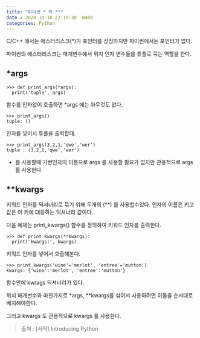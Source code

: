 ```yaml
---
title: "파이썬 * 와 **"
date : 2020-10-10 22:19:30 -0400
categories: Python
---
```



C/C++ 에서는 에스터리스크(*)가 포인터를 상징하지만 파이썬에서는 포인터가 없다.

파이썬의 에스터리스크는 매개변수에서 위치 인자 변수들을 튜플로 묶는 역할을 한다.

## *args

```
>>> def print_args(*args):
  print('tuple', args)
```

함수를 인자없이 호출하면 *args 에는 아무것도 없다.

```
>>> print_args()
tuple: ()
```

인자를 넣어서 튜플을 출력할때.

```
>>> print_args(3,2,1,'qwe','wer')
tuple : (3,2,1,'qwe','wer')
```

* 를 사용할때 가변인자의 이름으로 args 를 사용할 필요가 없지만 관용적으로 args 를 사용한다.

## **kwargs

키워드 인자를 딕셔너리로 묶기 위해 두개의 (**) 를 사용할수있다. 인자의 이름은 키고 값은 이 키에 대응하는 딕셔너리 값이다.

다음 예제는 print_kwargs() 함수를 정의하여 키워드 인자를 출력한다.

```
>>> def print_kwargs(**kwargs):
  print('kwargs:', kwargs)
```

키워드 인자를 넣어서 호출해본다.


```
>>> print_kwargs('wine'='merlot', 'entree'='mutton')
kwargs: {'wine':'merlot', 'entree':'mutton'} 
```


함수안에 kwrags 딕셔너리가 있다.

위치 매개변수와 마찬가지로 *args, **kwargs를 섞어서 사용하려면 이들을 순서대로 배치해야한다.

그리고 kwargs 도 관용적으로 kwargs 를 사용한다.


> 출처 : [서적] Introducing Python
